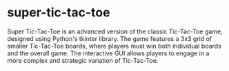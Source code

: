 # super-tic-tac-toe
Super Tic-Tac-Toe is an advanced version of the classic Tic-Tac-Toe game, designed using Python's tkinter library. The game features a 3x3 grid of smaller Tic-Tac-Toe boards, where players must win both individual boards and the overall game. The interactive GUI allows players to engage in a more complex and strategic variation of Tic-Tac-Toe.
